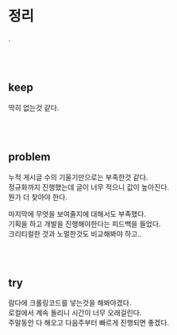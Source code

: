 # 정리
.

<br>
<br>

## keep
딱히 없는것 같다.

<br>
<br>

## problem
누적 게시글 수의 기울기만으로는 부족한것 같다.<br>
정규화까지 진행했는데 글이 너무 적으니 값이 높아진다.<br>
뭔가 더 찾아야 한다.

마지막에 무엇을 보여줄지에 대해서도 부족했다.<br>
기획을 하고 개발을 진행해야한다는 피드백을 들었다.<br>
크리티컬한 것과 노멀한것도 비교해봐야 하고..

<br>
<br>

## try
람다에 크롤링코드를 넣는것을 해봐야겠다.<br>
로컬에서 계속 돌리니 시간이 너무 오래걸린다.<br>
주말동안 다 해오고 다음주부터 빠르게 진행되면 좋겠다.

<br>
<br>
